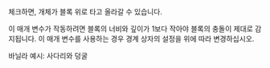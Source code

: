 체크하면, 개체가 블록 위로 타고 올라갈 수 있습니다.

이 매개 변수가 작동하려면 블록의 너비와 깊이가 1보다 작아야 블록의 충돌이 제대로 감지됩니다. 이 매개 변수를 사용하는 경우 경계 상자의 설정을 위에 따라 변경하십시오.

바닐라 예시: 사다리와 덩굴